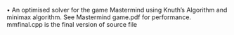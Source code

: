 •	An optimised solver for the game Mastermind using Knuth’s Algorithm and minimax algorithm. See Mastermind game.pdf for performance. 
mmfinal.cpp is the final version of source file
